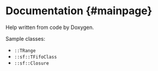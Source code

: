 # Documentation {#mainpage}

Help written from code by Doxygen.

Sample classes:
* `::TRange`
* `::sf::TFifoClass`
* `::sf::Closure`
